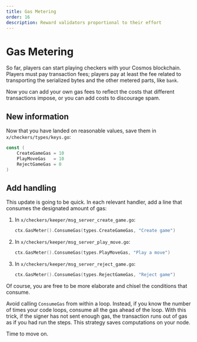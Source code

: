 ```yaml
---
title: Gas Metering
order: 16
description: Reward validators proportional to their effort
---
```


# Gas Metering

So far, players can start playing checkers with your Cosmos blockchain. Players must pay transaction fees; players pay at least the fee related to transporting the serialized bytes and the other metered parts, like `bank`.

Now you can add your own gas fees to reflect the costs that different transactions impose, or you can add costs to discourage spam.

## New information

Now that you have landed on reasonable values, save them in `x/checkers/types/keys.go`:

```go
const (
    CreateGameGas = 10
    PlayMoveGas   = 10
    RejectGameGas = 0
)
```

## Add handling

This update is going to be quick. In each relevant handler, add a line that consumes the designated amount of gas:

1. In `x/checkers/keeper/msg_server_create_game.go`:

    ```go
    ctx.GasMeter().ConsumeGas(types.CreateGameGas, "Create game")
    ```

2. In `x/checkers/keeper/msg_server_play_move.go`:

    ```go
    ctx.GasMeter().ConsumeGas(types.PlayMoveGas, "Play a move")
    ```

3. In `x/checkers/keeper/msg_server_reject_game.go`:

    ```go
    ctx.GasMeter().ConsumeGas(types.RejectGameGas, "Reject game")
    ```

Of course, you are free to be more elaborate and chisel the conditions that consume.

<HighlightBox type="tip">

Avoid calling `ConsumeGas` from within a loop. Instead, if you know the number of times your code loops, consume all the gas ahead of the loop. With this trick, if the signer has not sent enough gas, the transaction runs out of gas as if you had run the steps. This strategy saves computations on your node.

</HighlightBox>

Time to move on.
